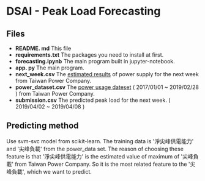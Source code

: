 # DSAI - Peak Load Forecasting

## Files
- **README. md**
This file
- **requirements.txt**
The packages you need to install at first.
- **forecasting.ipynb**
The main program built in jupyter-notebook.
- **app. py**
The main program. 
- **next_week.csv**
The [estimated results](https://data.gov.tw/dataset/33462) of power supply for the next week from Taiwan Power Company.
- **power_dataset.csv**
The [power usage dateset](https://data.gov.tw/dataset/19995)  ( 2017/01/01 ~ 2019/02/28 ) from Taiwan Power Company.
- **submission.csv**
The predicted peak load for the next week. ( 2019/04/02 ~ 2019/04/08 )



## Predicting method
Use svm-svc model from scikit-learn. The training data is '淨尖峰供電能力' and '尖峰負載' from the power_data set. 
The reason of choosing these feature is that '淨尖峰供電能力' is the estimated value of maximum of '尖峰負載' from Taiwan Power Company. So it is the most related feature to the '尖峰負載', which we want to predict.


